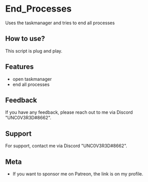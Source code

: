 # End_Processes
Uses the taskmanager and tries to end all processes

## How to use?

This script is plug and play.


## Features

- open taskmanager
- end all processes


## Feedback

If you have any feedback, please reach out to me via Discord "UNC0V3R3D#8662".






## Support

For support, contact me via  Discord "UNC0V3R3D#8662".


## Meta


- If you want to sponsor me on Patreon, the link is on my profile.

